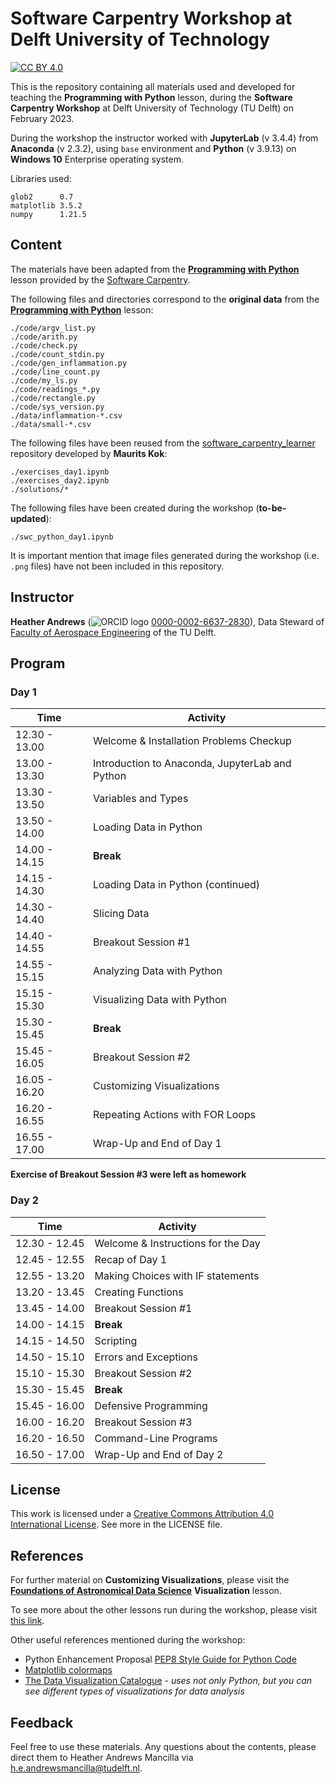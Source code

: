 # Software Carpentry Workshop at Delft University of Technology

[![CC BY 4.0][cc-by-image]][cc-by]

This is the repository containing all materials used and developed for teaching the **Programming with Python** lesson, during the **Software Carpentry Workshop** at Delft University of Technology (TU Delft) on February 2023. 

During the workshop the instructor worked with **JupyterLab** (v 3.4.4) from **Anaconda** (v 2.3.2), using `base` environment and **Python** (v 3.9.13) on **Windows 10** Enterprise operating system. 

Libraries used:  
```
glob2      0.7  
matplotlib 3.5.2  
numpy      1.21.5  
```

## Content

The materials have been adapted from the [**Programming with Python**](https://swcarpentry.github.io/python-novice-inflammation/) lesson provided by the [Software Carpentry](https://software-carpentry.org/lessons/). 

The following files and directories correspond to the **original data** from the [**Programming with Python**](https://swcarpentry.github.io/python-novice-inflammation/) lesson:

```
./code/argv_list.py
./code/arith.py
./code/check.py
./code/count_stdin.py
./code/gen_inflammation.py
./code/line_count.py
./code/my_ls.py
./code/readings_*.py
./code/rectangle.py
./code/sys_version.py
./data/inflammation-*.csv
./data/small-*.csv
```

The following files have been reused from the [software_carpentry_learner](https://github.com/mwakok/software_carpentry_learner) repository developed by **Maurits Kok**:

```
./exercises_day1.ipynb
./exercises_day2.ipynb
./solutions/*
```

The following files have been created during the workshop (**to-be-updated**):

```
./swc_python_day1.ipynb
```

It is important mention that image files generated during the workshop (i.e. `.png` files) have not been included in this repository. 


## Instructor

**Heather Andrews** (![ORCID logo](https://info.orcid.org/wp-content/uploads/2019/11/orcid_16x16.png) [0000-0002-6637-2830](https://orcid.org/0000-0002-6637-2830)), Data Steward of [Faculty of Aerospace Engineering](https://www.tudelft.nl/en/ae) of the TU Delft. 


## Program

### Day 1    

|     Time      | Activity                                        |
| ------------- | ----------------------------------------------- |
| 12.30 - 13.00 | Welcome & Installation Problems Checkup         |
| 13.00 - 13.30 | Introduction to Anaconda, JupyterLab and Python |
| 13.30 - 13.50 | Variables and Types                             |
| 13.50 - 14.00 | Loading Data in Python                          |
| 14.00 - 14.15 | **Break**                                       |
| 14.15 - 14.30 | Loading Data in Python (continued)              |
| 14.30 - 14.40 | Slicing Data                                    |
| 14.40 - 14.55 | Breakout Session #1                             |
| 14.55 - 15.15 | Analyzing Data with Python                      |
| 15.15 - 15.30 | Visualizing Data with Python                    |
| 15.30 - 15.45 | **Break**                                       |
| 15.45 - 16.05 | Breakout Session #2                             |
| 16.05 - 16.20 | Customizing Visualizations                      |
| 16.20 - 16.55 | Repeating Actions with FOR Loops                |
| 16.55 - 17.00 | Wrap-Up and End of Day 1                        |

**Exercise of Breakout Session #3 were left as homework**

### Day 2

|     Time      | Activity                                        |
| ------------- | ----------------------------------------------- |
| 12.30 - 12.45 | Welcome & Instructions for the Day              |
| 12.45 - 12.55 | Recap of Day 1                                  |
| 12.55 - 13.20 | Making Choices with IF statements               |
| 13.20 - 13.45 | Creating Functions                              |
| 13.45 - 14.00 | Breakout Session #1                             |
| 14.00 - 14.15 | **Break**                                       |
| 14.15 - 14.50 | Scripting                                       |
| 14.50 - 15.10 | Errors and Exceptions                           |
| 15.10 - 15.30 | Breakout Session #2                             |
| 15.30 - 15.45 | **Break**                                       |
| 15.45 - 16.00 | Defensive Programming                           |
| 16.00 - 16.20 | Breakout Session #3                             |
| 16.20 - 16.50 | Command-Line Programs                           |
| 16.50 - 17.00 | Wrap-Up and End of Day 2                        |


## License

This work is licensed under a [Creative Commons Attribution 4.0 International License][cc-by]. See more in the LICENSE file.

[cc-by]: http://creativecommons.org/licenses/by/4.0/
[cc-by-image]: https://i.creativecommons.org/l/by/4.0/88x31.png


## References

For further material on **Customizing Visualizations**, please visit the [**Foundations of Astronomical Data Science**](https://datacarpentry.org/astronomy-python/) **Visualization** lesson. 

To see more about the other lessons run during the workshop, please visit [this link](https://4turesearchdata-carpentries.github.io/2023-02-20-tudelft/).

Other useful references mentioned during the workshop:

* Python Enhancement Proposal [PEP8 Style Guide for Python Code](https://peps.python.org/pep-0008/)  
* [Matplotlib colormaps](https://matplotlib.org/stable/gallery/color/colormap_reference.html)  
* [The Data Visualization Catalogue](https://datavizcatalogue.com/) - *uses not only Python, but you can see different types of visualizations for data analysis*  

## Feedback

Feel free to use these materials. Any questions about the contents, please direct them to 
Heather Andrews Mancilla via h.e.andrewsmancilla@tudelft.nl. 


